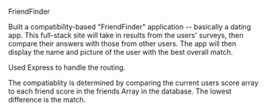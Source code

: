 FriendFinder

Built a compatibility-based "FriendFinder" application -- basically a dating app. This full-stack site will take in results from the users' surveys, then compare their answers with those from other users. The app will then display the name and picture of the user with the best overall match. 

Used Express to handle the routing. 

The compatiablity is determined by comparing the current users score array to each friend score in the friends Array in the database. The lowest difference is the match.


